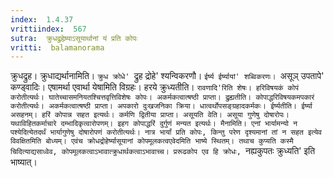 ```yaml
---
index:  1.4.37
vrittiindex:  567
sutra:  क्रुधद्रुहेष्र्याऽसूयार्थानां यं प्रति कोपः
vritti:  balamanorama 
---
```


क्रुधद्रुह। क्रुधाद्यर्थानामिति। `क्रुध क्रोधे' `द्रुह द्रोहे' श्यन्विकरणौ। `ईर्ष्य ईर्ष्यायां' शब्विकरणः। `असूञ् उपतापे' कण्ड्वादिः। एषामर्था एवार्था येषामिति विग्रहः। हरये क्रुध्यतीति। `रावणादि'रिति शेषः। हरिविषयकं कोपं करोतीत्यर्थः। घातेच्चासमनियतश्चित्तवृत्तिविशेषः कोपः। अकर्मकत्वात्षष्ठी प्राप्ता। द्रुह्यतीति। कोपाद्धरिविषयकमपकारं करोतीत्यर्थः। अकर्मकत्वात्षष्ठी प्राप्ता। अपकारो दुःखजनिका क्रिया। धात्वर्थोपसङ्ग्रहादकर्मकः। ईर्ष्यतीति। ईर्ष्या असहनम्। हरिं कोपान्न सहत इत्यर्थः। कर्मणि द्वितीया प्राप्ता। असूयति वेति। असूया गुणेषु दोषारोपः। यथाविहितकर्माचारे दम्भादिकृत्वारोपणम्। इहग कोपाद्धरिं दुर्गुणं मन्यत इत्यर्थः। मैनामिति। एनां भार्यामन्यो न पश्येदित्येतदर्थं भार्यागुणेषु दोषारोपणं करोतीत्यर्थः। नात्र भार्यां प्रति कोपः, किन्तु परेण दृश्यमानां तां न सहत इत्येव विवक्षितमिति बोध्यम्। एवंच क्रोधद्रोहेर्ष्यासूयानां कोपमूलकत्वएवेदमिति भाष्ये स्थितम्। तथाच कुप्यति कस्मै चिदित्याद्यसाध्वेव, कोपमूलकत्वाऽभावात्क्रुधार्थकत्वाऽभावाच्च। प्ररूढकोप एव हि क्रोधः, `नह्यकुपतः क्रुध्यति' इति भाष्यात्। 

